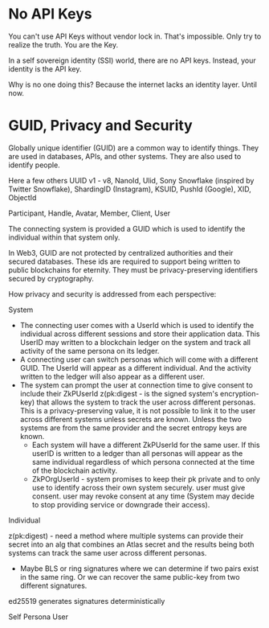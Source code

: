 # No API Keys

You can't use API Keys without vendor lock in. That's impossible. Only try to realize the truth. You are the Key.

In a self sovereign identity (SSI) world, there are no API keys. Instead, your identity is the API key. 

Why is no one doing this? Because the internet lacks an identity layer. Until now.


# GUID, Privacy and Security


Globally unique identifier (GUID)  are a common way to identify things. They are used in databases, APIs, and other systems. They are also used to identify people.

Here a few others UUID v1 - v8, NanoId, Ulid, Sony Snowflake (inspired by Twitter Snowflake), ShardingID (Instagram), KSUID, PushId (Google), XID, ObjectId 

Participant, Handle, Avatar, Member, Client, User


The connecting system is provided a GUID which is used to identify the individual within that system only.

In Web3, GUID are not protected by centralized authorities and their secured databases. These ids are required to support being written to public blockchains for eternity. They must be privacy-preserving identifiers secured by cryptography.

How privacy and security is addressed from each perspective:

System
- The connecting user comes with a UserId which is used to identify the individual across different sessions and store their application data. This UserID may written to a blockchain ledger on the system and track all activity of the same persona on its ledger.
- A connecting user can switch personas which will come with a different GUID. The UserId will appear as a different individual. And the activity written to the ledger will also appear as a different user.
- The system can prompt the user at connection time to give consent to include their ZkPUserId z(pk:digest - is the signed system's encryption-key) that allows the system to track the user across different personas. This is a privacy-preserving value, it is not possible to link it to the user across different systems unless secrets are known. Unless the two systems are from the same provider and the secret entropy keys are known.
  - Each system will have a different ZkPUserId for the same user. If this userID is written to a ledger than all personas will appear as the same individual regardless of which persona connected at the time of the blockchain activity.
  - ZkPOrgUserId - system promises to keep their pk private and to only use to identify across their own system securely. user must give consent. user may revoke consent at any time (System may decide to stop providing service or downgrade their access). 

Individual

z(pk:digest) - need a method where multiple systems can provide their secret into an alg that combines an Atlas secret and the results being both systems can track the same user across different personas. 
- Maybe BLS or ring signatures where we can determine if two pairs exist in the same ring. Or we can recover the same public-key from two different signatures.

ed25519 generates signatures deterministically

Self
    Persona
        User